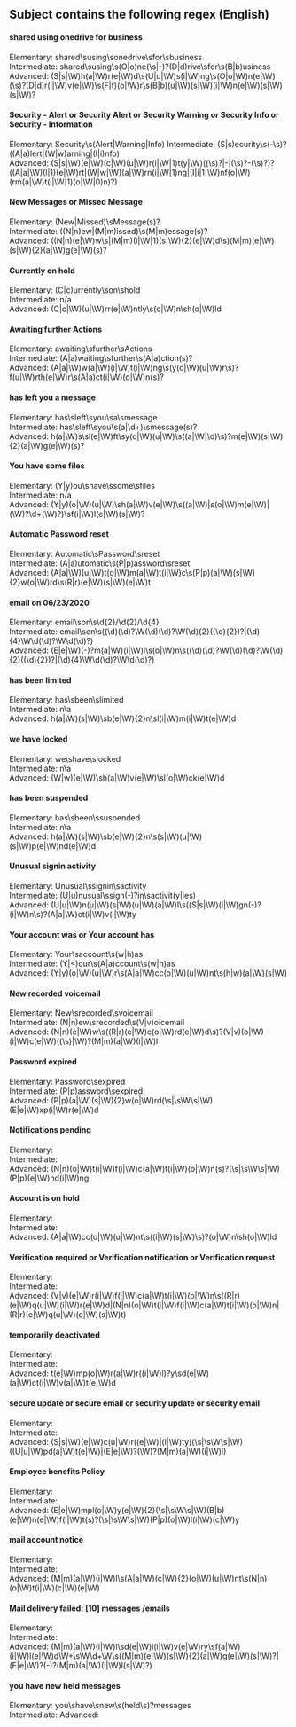 ## Subject contains the following regex (English)

#### shared using onedrive for business
Elementary: shared\susing\sonedrive\sfor\sbusiness  
Intermediate: shared\susing\s(O|o)ne(\s|-)?(D|d)rive\sfor\s(B|b)usiness  
Advanced: (S|s|\W)h(a|\W)r(e|\W)d\s(U|u|\W)s(i|\W)ng\s(O|o|\W)n(e|\W)(\s)?(D|d)r(i|\W)v(e|\W)\s(F|f)(o|\W)r\s(B|b)(u|\W)(s|\W)(i|\W)n(e|\W)(s|\W)(s|\W)?
#### Security - Alert or Security Alert or Security Warning or Security Info or Security - Information
Elementary: Security\s(Alert|Warning|Info) 
Intermediate: (S|s)ecurity\s(\-\s)?((A|a)lert|(W|w)arning|(I|i)nfo)    
Advanced: (S|s|\W)(e|\W)(c|\W)(u|\W)r(i|\W|1)t(y|\W)((\s)?|-|(\s)?-(\s)?)?((A|a|\W)(l|1)(e|\W)rt|(W|w|\W)(a|\W)rn(i|\W|1)ng|(I|i|1|\W)nf(o|\W)(rm(a|\W)t(i|\W|1)(o|\W|0)n)?)
#### New Messages or Missed Message
Elementary: (New|Missed)\sMessage(s)?  
Intermediate: ((N|n)ew|(M|m)issed)\s(M|m)essage(s)?  
Advanced: ((N|n)(e|\W)w\s|(M|m)(i|\W|1)(s|\W){2}(e|\W)d\s)(M|m)(e|\W)(s|\W){2}(a|\W)g(e|\W)(s)?
#### Currently on hold  
Elementary: (C|c)urrently\son\shold  
Intermediate: n/a  
Advanced: (C|c|\W)(u|\W)rr(e|\W)ntly\s(o|\W)n\sh(o|\W)ld
#### Awaiting further Actions 
Elementary: awaiting\sfurther\sActions  
Intermediate: (A|a)waiting\sfurther\s(A|a)ction(s)?  
Advanced: (A|a|\W)w(a|\W)(i|\W)t(i|\W)ng\s(y(o|\W)(u|\W)r\s)?f(u|\W)rth(e|\W)r\s(A|a)ct(i|\W)(o|\W)n(s)?
#### has left you a message
Elementary: has\sleft\syou\sa\smessage  
Intermediate: has\sleft\syou\s(a|\d+)\smessage(s)?  
Advanced: h(a|\W)s\sl(e|\W)ft\sy(o|\W)(u|\W)\s((a|\W|\d)\s)?m(e|\W)(s|\W){2}(a|\W)g(e|\W)(s)?
#### You have some files
Elementary: (Y|y)ou\shave\ssome\sfiles  
Intermediate: n/a  
Advanced: (Y|y)(o|\W)(u|\W)\sh(a|\W)v(e|\W)\s((a|\W)|s(o|\W)m(e|\W)|(\W)?\d+(\W)?)\sf(i|\W)l(e|\W)(s|\W)?
#### Automatic Password reset
Elementary: Automatic\sPassword\sreset  
Intermediate: (A|a)utomatic\s(P|p)assword\sreset  
Advanced: (A|a|\W)(u|\W)t(o|\W)m(a|\W)t(i|\W)c\s(P|p)(a|\W)(s|\W){2}w(o|\W)rd\s(R|r)(e|\W)(s|\W)(e|\W)t
#### email on 06/23/2020
Elementary: email\son\s\d{2}\/\d{2}\/\d{4}  
Intermediate: email\son\s((\d)(\d)?\W(\d)(\d)?\W(\d){2}((\d){2})?|(\d){4}\W\d(\d)?\W\d(\d)?)  
Advanced: (E|e|\W)(-)?m(a|\W)(i|\W)l\s(o|\W)n\s((\d)(\d)?\W(\d)(\d)?\W(\d){2}((\d){2})?|(\d){4}\W\d(\d)?\W\d(\d)?)
#### has been limited
Elementary: has\sbeen\slimited  
Intermediate: n\a  
Advanced: h(a|\W)(s|\W)\sb(e|\W){2}n\sl(i|\W)m(i|\W)t(e|\W)d
#### we have locked
Elementary: we\shave\slocked  
Intermediate: n\a  
Advanced: (W|w)(e|\W)\sh(a|\W)v(e|\W)\sl(o|\W)ck(e|\W)d
#### has been suspended
Elementary: has\sbeen\ssuspended  
Intermediate: n\a  
Advanced: h(a|\W)(s|\W)\sb(e|\W){2}n\s(s|\W)(u|\W)(s|\W)p(e|\W)nd(e|\W)d
#### Unusual signin activity
Elementary: Unusual\ssignin\sactivity  
Intermediate: (U|u)nusual\ssign(-)?in\sactivit(y|ies)  
Advanced: (U|u|\W)n(u|\W)(s|\W)(u|\W)(a|\W)l\s((S|s|\W)(i|\W)gn(-)?(i|\W)n\s)?(A|a|\W)ct(i|\W)v(i|\W)ty
#### Your account was or Your account has
Elementary: Your\saccount\s(w|h)as  
Intermediate: (Y|<)our\s(A|a)ccount\s(w|h)as  
Advanced: (Y|y)(o|\W)(u|\W)r\s(A|a|\W)cc(o|\W)(u|\W)nt\s(h|w)(a|\W)(s|\W)
#### New recorded voicemail
Elementary: New\srecorded\svoicemail  
Intermediate: (N|n)ew\srecorded\s(V|v)oicemail  
Advanced: (N|n)(e|\W)w\s((R|r)(e|\W)c(o|\W)rd(e|\W)d\s)?(V|v)(o|\W)(i|\W)c(e|\W)((\s)|\W)?(M|m)(a|\W)(i|\W)l
#### Password expired
Elementary: Password\sexpired  
Intermediate: (P|p)assword\sexpired  
Advanced: (P|p)(a|\W)(s|\W){2}w(o|\W)rd(\s|\s\W\s|\W)(E|e|\W)xp(i|\W)r(e|\W)d
#### Notifications pending
Elementary:  
Intermediate:  
Advanced: (N|n)(o|\W)t(i|\W)f(i|\W)c(a|\W)t(i|\W)(o|\W)n(s)?(\s|\s\W\s|\W)(P|p)(e|\W)nd(i|\W)ng
#### Account is on hold
Elementary:  
Intermediate:  
Advanced: (A|a|\W)cc(o|\W)(u|\W)nt\s((i|\W)(s|\W)\s)?(o|\W)n\sh(o|\W)ld
#### Verification required or Verification notification or Verification request
Elementary:  
Intermediate:  
Advanced: (V|v)(e|\W)r(i|\W)f(i|\W)c(a|\W)t(i|\W)(o|\W)n\s((R|r)(e|\W)q(u|\W)(i|\W)r(e|\W)d|(N|n)(o|\W)t(i|\W)f(i|\W)c(a|\W)t(i|\W)(o|\W)n|(R|r)(e|\W)q(u|\W)(e|\W)(s|\W)t)
#### temporarily deactivated
Elementary:  
Intermediate:  
Advanced: t(e|\W)mp(o|\W)r(a|\W)r((i|\W)l)?y\sd(e|\W)(a|\W)ct(i|\W)v(a|\W)t(e|\W)d
#### secure update or secure email or security update or security email
Elementary:  
Intermediate:  
Advanced: (S|s|\W)(e|\W)c(u|\W)r((e|\W)|(i|\W)ty)(\s|\s\W\s|\W)((U|u|\W)pd(a|\W)t(e|\W)|(E|e|\W)?(\W)?(M|m)(a|\W)(i|\W)l)
#### Employee benefits Policy
Elementary:  
Intermediate:  
Advanced: (E|e|\W)mpl(o|\W)y(e|\W){2}(\s|\s\W\s|\W)(B|b)(e|\W)n(e|\W)f(i|\W)t(s)?(\s|\s\W\s|\W)(P|p)(o|\W)l(i|\W)(c|\W)y
#### mail account notice
Elementary:  
Intermediate:  
Advanced: (M|m)(a|\W)(i|\W)l\s(A|a|\W)(c|\W){2}(o|\W)(u|\W)nt\s(N|n)(o|\W)t(i|\W)(c|\W)(e|\W)
#### Mail delivery failed: [10] messages /emails
Elementary:  
Intermediate:  
Advanced: (M|m)(a|\W)(i|\W)l\sd(e|\W)l(i|\W)v(e|\W)ry\sf(a|\W)(i|\W)l(e|\W)d\W+\s\W\d+\W\s((M|m)(e|\W)(s|\W){2}(a|\W)g(e|\W)(s|\W)?|(E|e|\W)?(\-)?(M|m)(a|\W)(i|\W)l(s|\W)?)  
#### you have new held messages
Elementary: you\shave\snew\s(held\s)?messages  
Intermediate: 
Advanced: 
